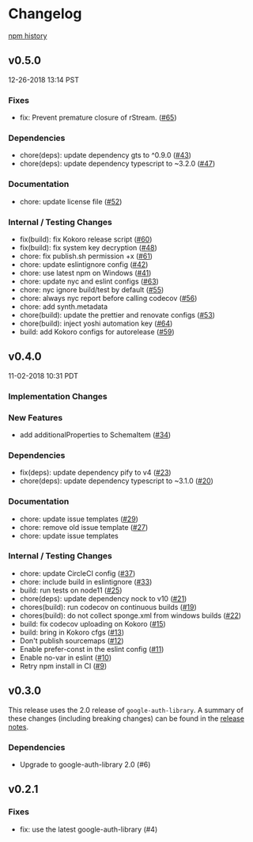 # Changelog

[npm history][1]

[1]: https://www.npmjs.com/package/nodejs-googleapis-common?activeTab=versions

## v0.5.0

12-26-2018 13:14 PST

### Fixes
- fix: Prevent premature closure of rStream. ([#65](https://github.com/googleapis/nodejs-googleapis-common/pull/65))

### Dependencies
- chore(deps): update dependency gts to ^0.9.0 ([#43](https://github.com/googleapis/nodejs-googleapis-common/pull/43))
- chore(deps): update dependency typescript to ~3.2.0 ([#47](https://github.com/googleapis/nodejs-googleapis-common/pull/47))

### Documentation
- chore: update license file ([#52](https://github.com/googleapis/nodejs-googleapis-common/pull/52))

### Internal / Testing Changes
- fix(build): fix Kokoro release script ([#60](https://github.com/googleapis/nodejs-googleapis-common/pull/60))
- fix(build): fix system key decryption ([#48](https://github.com/googleapis/nodejs-googleapis-common/pull/48))
- chore: fix publish.sh permission +x ([#61](https://github.com/googleapis/nodejs-googleapis-common/pull/61))
- chore: update eslintignore config ([#42](https://github.com/googleapis/nodejs-googleapis-common/pull/42))
- chore: use latest npm on Windows ([#41](https://github.com/googleapis/nodejs-googleapis-common/pull/41))
- chore: update nyc and eslint configs ([#63](https://github.com/googleapis/nodejs-googleapis-common/pull/63))
- chore: nyc ignore build/test by default ([#55](https://github.com/googleapis/nodejs-googleapis-common/pull/55))
- chore: always nyc report before calling codecov ([#56](https://github.com/googleapis/nodejs-googleapis-common/pull/56))
- chore: add synth.metadata
- chore(build): update the prettier and renovate configs ([#53](https://github.com/googleapis/nodejs-googleapis-common/pull/53))
- chore(build): inject yoshi automation key ([#64](https://github.com/googleapis/nodejs-googleapis-common/pull/64))
- build: add Kokoro configs for autorelease ([#59](https://github.com/googleapis/nodejs-googleapis-common/pull/59))

## v0.4.0

11-02-2018 10:31 PDT


### Implementation Changes

### New Features
- add additionalProperties to SchemaItem ([#34](https://github.com/googleapis/nodejs-googleapis-common/pull/34))

### Dependencies
- fix(deps): update dependency pify to v4 ([#23](https://github.com/googleapis/nodejs-googleapis-common/pull/23))
- chore(deps): update dependency typescript to ~3.1.0 ([#20](https://github.com/googleapis/nodejs-googleapis-common/pull/20))

### Documentation
- chore: update issue templates ([#29](https://github.com/googleapis/nodejs-googleapis-common/pull/29))
- chore: remove old issue template ([#27](https://github.com/googleapis/nodejs-googleapis-common/pull/27))
- chore: update issue templates

### Internal / Testing Changes
- chore: update CircleCI config ([#37](https://github.com/googleapis/nodejs-googleapis-common/pull/37))
- chore: include build in eslintignore ([#33](https://github.com/googleapis/nodejs-googleapis-common/pull/33))
- build: run tests on node11 ([#25](https://github.com/googleapis/nodejs-googleapis-common/pull/25))
- chore(deps): update dependency nock to v10 ([#21](https://github.com/googleapis/nodejs-googleapis-common/pull/21))
- chores(build): run codecov on continuous builds ([#19](https://github.com/googleapis/nodejs-googleapis-common/pull/19))
- chores(build): do not collect sponge.xml from windows builds ([#22](https://github.com/googleapis/nodejs-googleapis-common/pull/22))
- build: fix codecov uploading on Kokoro ([#15](https://github.com/googleapis/nodejs-googleapis-common/pull/15))
- build: bring in Kokoro cfgs ([#13](https://github.com/googleapis/nodejs-googleapis-common/pull/13))
- Don't publish sourcemaps ([#12](https://github.com/googleapis/nodejs-googleapis-common/pull/12))
- Enable prefer-const in the eslint config ([#11](https://github.com/googleapis/nodejs-googleapis-common/pull/11))
- Enable no-var in eslint ([#10](https://github.com/googleapis/nodejs-googleapis-common/pull/10))
- Retry npm install in CI ([#9](https://github.com/googleapis/nodejs-googleapis-common/pull/9))

## v0.3.0

This release uses the 2.0 release of `google-auth-library`.  A summary of these changes (including breaking changes) can be found in the [release notes](https://github.com/google/google-auth-library-nodejs/releases/tag/v2.0.0).

### Dependencies
- Upgrade to google-auth-library 2.0 (#6)

## v0.2.1

### Fixes
- fix: use the latest google-auth-library (#4)

